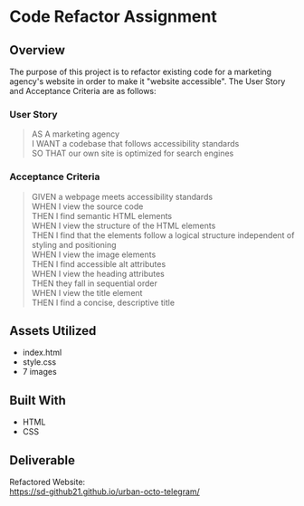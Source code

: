 # **Code Refactor Assignment**

## **Overview**
The purpose of this project is to refactor existing code for a marketing agency's website in order to make it "website accessible". The User Story and Acceptance Criteria are as follows:

### **User Story**

> AS A marketing agency  
I WANT a codebase that follows accessibility standards  
SO THAT our own site is optimized for search engines  


### **Acceptance Criteria**

>GIVEN a webpage meets accessibility standards  
WHEN I view the source code  
THEN I find semantic HTML elements  
WHEN I view the structure of the HTML elements  
THEN I find that the elements follow a logical structure independent of styling and positioning  
WHEN I view the image elements  
THEN I find accessible alt attributes  
WHEN I view the heading attributes  
THEN they fall in sequential order  
WHEN I view the title element  
THEN I find a concise, descriptive title

## **Assets Utilized**  

- index.html
- style.css
- 7 images

## **Built With**
* HTML
* CSS

## **Deliverable**

Refactored Website:  
https://sd-github21.github.io/urban-octo-telegram/

